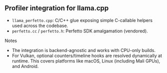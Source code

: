 Profiler integration for llama.cpp
----------------------------------

- `llama_perfetto.cpp`: C/C++ glue exposing simple C-callable helpers used across the codebase.
- `perfetto.cc` / `perfetto.h`: Perfetto SDK amalgamation (vendored).

Notes
- The integration is backend-agnostic and works with CPU-only builds.
- For Vulkan, optional counters/timeline hooks are resolved dynamically at runtime. This covers
  platforms like macOS, Linux (including Mali GPUs), and Android.
